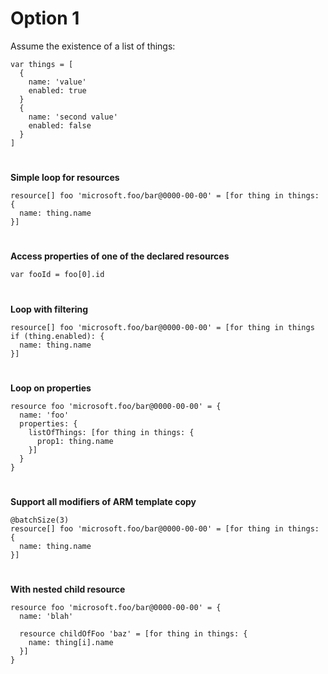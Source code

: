 # Option 1

Assume the existence of a list of things:


```
var things = [
  {
    name: 'value'
    enabled: true
  }
  {
    name: 'second value'
    enabled: false
  }
]
```
#
#
#
#
#
#

**Simple loop for resources**

```
resource[] foo 'microsoft.foo/bar@0000-00-00' = [for thing in things: {
  name: thing.name
}]
```
#
#
#
#
#
#

**Access properties of one of the declared resources**

```
var fooId = foo[0].id
```
#
#
#
#
#
#

**Loop with filtering**

```
resource[] foo 'microsoft.foo/bar@0000-00-00' = [for thing in things if (thing.enabled): {
  name: thing.name
}]
```
#
#
#
#
#
#

**Loop on properties**

```
resource foo 'microsoft.foo/bar@0000-00-00' = {
  name: 'foo'
  properties: {
    listOfThings: [for thing in things: {
      prop1: thing.name
    }]
  }
}
```

#
#
#
#
#
#


**Support all modifiers of ARM template copy**

```
@batchSize(3)
resource[] foo 'microsoft.foo/bar@0000-00-00' = [for thing in things: {
  name: thing.name
}]
```

#
#
#
#
#
#

**With nested child resource**

```
resource foo 'microsoft.foo/bar@0000-00-00' = {
  name: 'blah'

  resource childOfFoo 'baz' = [for thing in things: {
    name: thing[i].name
  }]
}
```